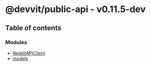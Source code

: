 # @devvit/public-api - v0.11.5-dev

## Table of contents

### Modules

- [RedditAPIClient](modules/RedditAPIClient.md)
- [models](modules/models.md)
